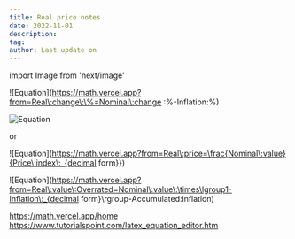 ```yaml
---
title: Real price notes
date: 2022-11-01
description:
tag:
author: Last update on
---
```


import Image from 'next/image'

![Equation](https://math.vercel.app?from=Real\:change\:\%=Nominal\:change \:\%-Inflation\:\%)

![Equation](https://math.vercel.app?from=Real\:value=\frac{Nominal\:value}{Price\:index}\times100)

or

![Equation](https://math.vercel.app?from=Real\:price=\frac{Nominal\:value}{Price\:index\:_{decimal form}})

![Equation](https://math.vercel.app?from=Real\:value\:Overrated=Nominal\:value\:\times\lgroup1-Inflation\:_{decimal form}\rgroup-Accumulated\:inflation)



https://math.vercel.app/home
https://www.tutorialspoint.com/latex_equation_editor.htm
